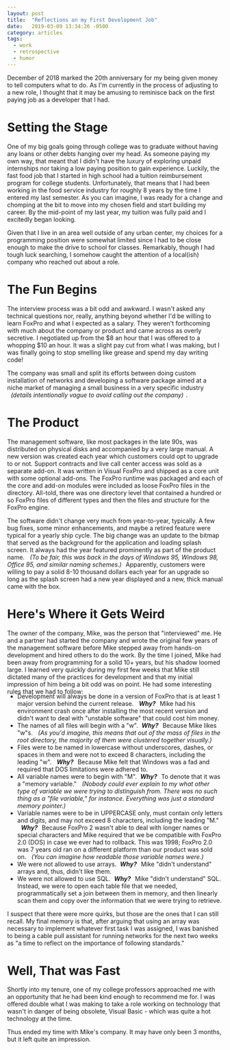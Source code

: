 ```yaml
---
layout: post
title:  "Reflections on my First Development Job"
date:   2019-03-09 13:34:26 -0500
category: articles
tags:
  - work
  - retrospective
  - humor
---
```

<style>
  em { padding-left: 0.6em; padding-right: 0.4em; }
  ul { margin-top: -20px; }
</style>
December of 2018 marked the 20th anniversary for my being given money to tell computers what to do.  As I'm currently in the process of adjusting to a new role, I thought that it may be amusing to reminisce back on the first paying job as a developer that I had.

# Setting the Stage

One of my big goals going through college was to graduate without having any loans or other debts hanging over my head.  As someone paying my own way, that meant that I didn't have the luxury of exploring unpaid internships nor taking a low paying position to gain experience.  Luckily, the fast food job that I started in high school had a tuition reimbursement program for college students.  Unfortunately, that means that I had been working in the food service industry for roughly 8 years by the time I entered my last semester.  As you can imagine, I was ready for a change and chomping at the bit to move into my chosen field and start building my career.  By the mid-point of my last year, my tuition was fully paid and I excitedly began looking.

Given that I live in an area well outside of any urban center, my choices for a programming position were somewhat limited since I had to be close enough to make the drive to school for classes.  Remarkably, though I had tough luck searching, I somehow caught the attention of a local(ish) company who reached out about a role.

# The Fun Begins

The interview process was a bit odd and awkward.  I wasn't asked any technical questions nor, really, anything beyond whether I'd be willing to learn FoxPro and what I expected as a salary.  They weren't forthcoming with much about the company or product and came across as overly secretive.  I negotiated up from the $8 an hour that I was offered to a whopping $10 an hour. It was a slight pay cut from what I was making, but I was finally going to stop smelling like grease and spend my day writing code!

The company was small and split its efforts between doing custom installation of networks and developing a software package aimed at a niche market of managing a small business in a very specific industry _(details intentionally vague to avoid calling out the company)_.

# The Product

The management software, like most packages in the late 90s, was distributed on physical disks and accompanied by a very large manual.  A new version was created each year which customers could opt to upgrade to or not.  Support contracts and live call center access was sold as a separate add-on.  It was written in Visual FoxPro and shipped as a core unit with some optional add-ons.  The FoxPro runtime was packaged and each of the core and add-on modules were included as loose FoxPro files in the directory.  All-told, there was one directory level that contained a hundred or so FoxPro files of different types and then the files and structure for the FoxPro engine.

The software didn't change very much from year-to-year, typically.  A few bug fixes, some minor enhancements, and maybe a retired feature were typical for a yearly ship cycle.  The big change was an update to the bitmap that served as the background for the application and loading splash screen.  It always had the year featured prominently as part of the product name.  _(To be fair, this was back in the days of Windows 95, Windows 98, Office 95, and similar naming schemes.)_  Apparently, customers were willing to pay a solid 8-10 thousand dollars each year for an upgrade so long as the splash screen had a new year displayed and a new, thick manual came with the box.

# Here's Where it Gets Weird

The owner of the company, Mike, was the person that "interviewed" me.  He and a partner had started the company and wrote the original few years of the management software before Mike stepped away from hands-on development and hired others to do the work.  By the time I joined, Mike had been away from programming for a solid 10+ years, but his shadow loomed large.  I learned very quickly during my first few weeks that Mike still dictated many of the practices for development and that my initial impression of him being a bit odd was on point.  He had some interesting rules that we had to follow:

- Development will always be done in a version of FoxPro that is at least 1 major version behind the current release. **_Why?_**  Mike had his environment crash once after installing the most recent version and didn't want to deal with "unstable software" that could cost him money.
- The names of all files will begin with a "w".**_Why?_**  Because Mike likes "w"s.  _(As you'd imagine, this means that out of the mass of files in the root directory, the majority of them were clustered together visually.)_
- Files were to be named in lowercase without underscores, dashes, or spaces in them and were not to exceed 8 characters, including the leading "w". **_Why?_**   Because Mike felt that Windows was a fad and required that DOS limitations were adhered to.
- All variable names were to begin with "M".**_Why?_**   To denote that it was a "memory variable."  _(Nobody could ever explain to my what other type of variable we were trying to distinguish from.  There was no such thing as a "file variable," for instance.  Everything was just a standard memory pointer.)_
- Variable names were to be in UPPERCASE only, must contain only letters and digits, and may not exceed 8 characters, including the leading "M." **_Why?_**   Because FoxPro 2 wasn't able to deal with longer names or special characters and Mike required that we be compatible with FoxPro 2.0 (DOS) in case we ever had to rollback.  This was 1998; FoxPro 2.0 was 7 years old ran on a different platform than our product was sold on.  _(You can imagine how readable those variable names were.)_
- We were not allowed to use arrays.**_Why?_**   Mike "didn't understand" arrays and, thus, didn't like them.
- We were not allowed to use SQL.**_Why?_**  Mike "didn't understand" SQL.  Instead, we were to open each table file that we needed, programmatically set a join between them in memory, and then linearly scan them and copy over the information that we were trying to retrieve.

I suspect that there were more quirks, but those are the ones that I can still recall.  My final memory is that, after arguing that using an array was necessary to implement whatever first task I was assigned, I was banished to being a cable pull assistant for running networks for the next two weeks as "a time to reflect on the importance of following standards."

# Well, That was Fast

Shortly into my tenure, one of my college professors approached me with an opportunity that he had been kind enough to recommend me for.  I was offered double what I was making to take a role working on technology that wasn't in danger of being obsolete, Visual Basic - which was quite a hot technology at the time.

Thus ended my time with Mike's company.  It may have only been 3 months, but it left quite an impression.